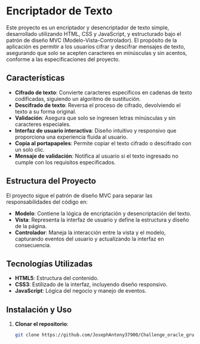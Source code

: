 # Encriptador de Texto

Este proyecto es un encriptador y desencriptador de texto simple, desarrollado utilizando HTML, CSS y JavaScript, y estructurado bajo el patrón de diseño MVC (Modelo-Vista-Controlador). El propósito de la aplicación es permitir a los usuarios cifrar y descifrar mensajes de texto, asegurando que solo se acepten caracteres en minúsculas y sin acentos, conforme a las especificaciones del proyecto.

## Características

- **Cifrado de texto**: Convierte caracteres específicos en cadenas de texto codificadas, siguiendo un algoritmo de sustitución.
- **Descifrado de texto**: Reversa el proceso de cifrado, devolviendo el texto a su forma original.
- **Validación**: Asegura que solo se ingresen letras minúsculas y sin caracteres especiales.
- **Interfaz de usuario interactiva**: Diseño intuitivo y responsivo que proporciona una experiencia fluida al usuario.
- **Copia al portapapeles**: Permite copiar el texto cifrado o descifrado con un solo clic.
- **Mensaje de validación**: Notifica al usuario si el texto ingresado no cumple con los requisitos especificados.

## Estructura del Proyecto

El proyecto sigue el patrón de diseño MVC para separar las responsabilidades del código en:

- **Modelo**: Contiene la lógica de encriptación y desencriptación del texto.
- **Vista**: Representa la interfaz de usuario y define la estructura y diseño de la página.
- **Controlador**: Maneja la interacción entre la vista y el modelo, capturando eventos del usuario y actualizando la interfaz en consecuencia.

## Tecnologías Utilizadas

- **HTML5**: Estructura del contenido.
- **CSS3**: Estilizado de la interfaz, incluyendo diseño responsivo.
- **JavaScript**: Lógica del negocio y manejo de eventos.

## Instalación y Uso

1. **Clonar el repositorio**:
   ```bash
   git clone https://github.com/JosephAntony37900/Challenge_oracle_grupo7.git
